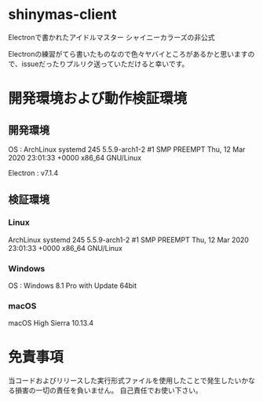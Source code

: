 # shinymas-client
Electronで書かれたアイドルマスター シャイニーカラーズの非公式

Electronの練習がてら書いたものなので色々ヤバイところがあるかと思いますので、issueだったりプルリク送っていただけると幸いです。

# 開発環境および動作検証環境
## 開発環境
OS : ArchLinux systemd 245 5.5.9-arch1-2 #1 SMP PREEMPT Thu, 12 Mar 2020 23:01:33 +0000 x86_64 GNU/Linux

Electron : v7.1.4

## 検証環境
### Linux
ArchLinux systemd 245 5.5.9-arch1-2 #1 SMP PREEMPT Thu, 12 Mar 2020 23:01:33 +0000 x86_64 GNU/Linux


### Windows
OS : Windows 8.1 Pro with Update 64bit

### macOS
macOS High Sierra 10.13.4

# 免責事項
当コードおよびリリースした実行形式ファイルを使用したことで発生したいかなる損害の一切の責任を負いません。
自己責任でお使い下さい。
